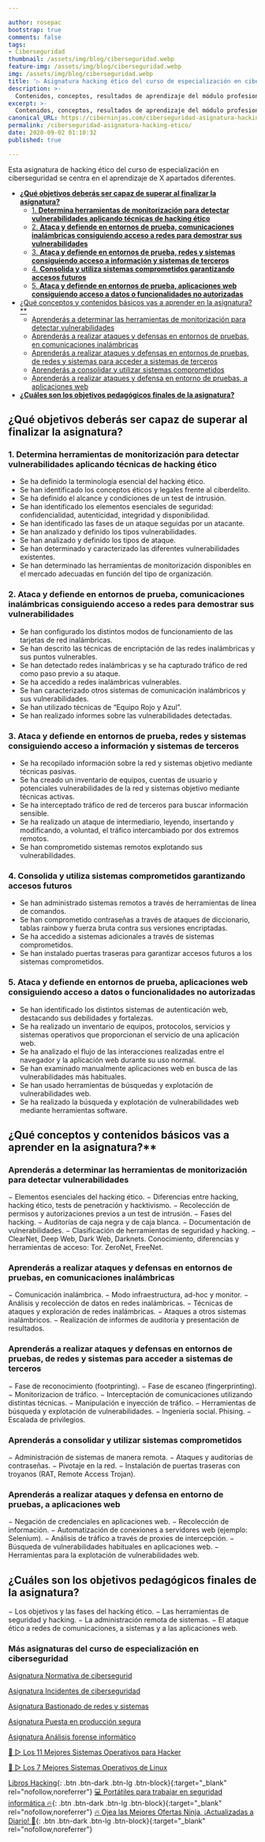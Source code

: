 ```yaml
---

author: rosepac
bootstrap: true
comments: false
tags:
- Ciberseguridad
thumbnail: /assets/img/blog/ciberseguridad.webp
feature-img: /assets/img/blog/ciberseguridad.webp
img: /assets/img/blog/ciberseguridad.webp
title: '▷ Asignatura hacking ético del curso de especialización en ciberseguridad'
description: >-
  Contenidos, conceptos, resultados de aprendizaje del módulo profesional de hacking ético.
excerpt: >-
  Contenidos, conceptos, resultados de aprendizaje del módulo profesional de hacking ético.
canonical_URL: https://ciberninjas.com/ciberseguridad-asignatura-hacking-etico/
permalink: /ciberseguridad-asignatura-hacking-etico/
date: 2020-09-02 01:10:32
published: true

---
```


Esta asignatura de hacking ético del curso de especialización en ciberseguridad se centra en el aprendizaje de X apartados diferentes.

- [**¿Qué objetivos deberás ser capaz de superar al finalizar la asignatura?**](#qué-objetivos-deberás-ser-capaz-de-superar-al-finalizar-la-asignatura)
  - [1. **Determina herramientas de monitorización para detectar vulnerabilidades aplicando técnicas de hacking ético**](#1-determina-herramientas-de-monitorización-para-detectar-vulnerabilidades-aplicando-técnicas-de-hacking-ético)
  - [2. **Ataca y defiende en entornos de prueba, comunicaciones inalámbricas consiguiendo acceso a redes para demostrar sus vulnerabilidades**](#2-ataca-y-defiende-en-entornos-de-prueba-comunicaciones-inalámbricas-consiguiendo-acceso-a-redes-para-demostrar-sus-vulnerabilidades)
  - [3. **Ataca y defiende en entornos de prueba, redes y sistemas consiguiendo acceso a información y sistemas de terceros**](#3-ataca-y-defiende-en-entornos-de-prueba-redes-y-sistemas-consiguiendo-acceso-a-información-y-sistemas-de-terceros)
  - [4. **Consolida y utiliza sistemas comprometidos garantizando accesos futuros**](#4-consolida-y-utiliza-sistemas-comprometidos-garantizando-accesos-futuros)
  - [5. **Ataca y defiende en entornos de prueba, aplicaciones web consiguiendo acceso a datos o funcionalidades no autorizadas**](#5-ataca-y-defiende-en-entornos-de-prueba-aplicaciones-web-consiguiendo-acceso-a-datos-o-funcionalidades-no-autorizadas)
- [¿Qué conceptos y contenidos básicos vas a aprender en la asignatura?**](#qué-conceptos-y-contenidos-básicos-vas-a-aprender-en-la-asignatura)
  - [Aprenderás a determinar las herramientas de monitorización para detectar vulnerabilidades](#aprenderás-a-determinar-las-herramientas-de-monitorización-para-detectar-vulnerabilidades)
  - [Aprenderás a realizar ataques y defensas en entornos de pruebas, en comunicaciones inalámbricas](#aprenderás-a-realizar-ataques-y-defensas-en-entornos-de-pruebas-en-comunicaciones-inalámbricas)
  - [Aprenderás a realizar ataques y defensas en entornos de pruebas, de redes y sistemas para acceder a sistemas de terceros](#aprenderás-a-realizar-ataques-y-defensas-en-entornos-de-pruebas-de-redes-y-sistemas-para-acceder-a-sistemas-de-terceros)
  - [Aprenderás a consolidar y utilizar sistemas comprometidos](#aprenderás-a-consolidar-y-utilizar-sistemas-comprometidos)
  - [Aprenderás a realizar ataques y defensa en entorno de pruebas, a aplicaciones web](#aprenderás-a-realizar-ataques-y-defensa-en-entorno-de-pruebas-a-aplicaciones-web)
- [**¿Cuáles son los objetivos pedagógicos finales de la asignatura?**](#cuáles-son-los-objetivos-pedagógicos-finales-de-la-asignatura)

## **¿Qué objetivos deberás ser capaz de superar al finalizar la asignatura?**

### 1. **Determina herramientas de monitorización para detectar vulnerabilidades aplicando técnicas de hacking ético**

- Se ha definido la terminología esencial del hacking ético.
- Se han identificado los conceptos éticos y legales frente al ciberdelito.
- Se ha definido el alcance y condiciones de un test de intrusión.
- Se han identificado los elementos esenciales de seguridad: confidencialidad, autenticidad, integridad y disponibilidad.
- Se han identificado las fases de un ataque seguidas por un atacante.
- Se han analizado y definido los tipos vulnerabilidades.
- Se han analizado y definido los tipos de ataque.
- Se han determinado y caracterizado las diferentes vulnerabilidades existentes.
- Se han determinado las herramientas de monitorización disponibles en el mercado adecuadas en función del tipo de organización.

### 2. **Ataca y defiende en entornos de prueba, comunicaciones inalámbricas consiguiendo acceso a redes para demostrar sus vulnerabilidades**

- Se han configurado los distintos modos de funcionamiento de las tarjetas de red inalámbricas.
- Se han descrito las técnicas de encriptación de las redes inalámbricas y sus puntos vulnerables.
- Se han detectado redes inalámbricas y se ha capturado tráfico de red como paso previo a su ataque.
- Se ha accedido a redes inalámbricas vulnerables.
- Se han caracterizado otros sistemas de comunicación inalámbricos y sus vulnerabilidades.
- Se han utilizado técnicas de “Equipo Rojo y Azul”.
- Se han realizado informes sobre las vulnerabilidades detectadas.

### 3. **Ataca y defiende en entornos de prueba, redes y sistemas consiguiendo acceso a información y sistemas de terceros**

- Se ha recopilado información sobre la red y sistemas objetivo mediante técnicas pasivas.
- Se ha creado un inventario de equipos, cuentas de usuario y potenciales vulnerabilidades de la red y sistemas objetivo mediante técnicas activas.
- Se ha interceptado tráfico de red de terceros para buscar información sensible.
- Se ha realizado un ataque de intermediario, leyendo, insertando y modificando, a voluntad, el tráfico intercambiado por dos extremos remotos.
- Se han comprometido sistemas remotos explotando sus vulnerabilidades.

### 4. **Consolida y utiliza sistemas comprometidos garantizando accesos futuros**

- Se han administrado sistemas remotos a través de herramientas de línea de comandos.
- Se han comprometido contraseñas a través de ataques de diccionario, tablas rainbow y fuerza bruta contra sus versiones encriptadas.
- Se ha accedido a sistemas adicionales a través de sistemas comprometidos.
- Se han instalado puertas traseras para garantizar accesos futuros a los sistemas comprometidos.

### 5. **Ataca y defiende en entornos de prueba, aplicaciones web consiguiendo acceso a datos o funcionalidades no autorizadas**

- Se han identificado los distintos sistemas de autenticación web, destacando sus debilidades y fortalezas.
- Se ha realizado un inventario de equipos, protocolos, servicios y sistemas operativos que proporcionan el servicio de una aplicación web.
- Se ha analizado el flujo de las interacciones realizadas entre el navegador y la aplicación web durante su uso normal.
- Se han examinado manualmente aplicaciones web en busca de las vulnerabilidades más habituales.
- Se han usado herramientas de búsquedas y explotación de vulnerabilidades web.
- Se ha realizado la búsqueda y explotación de vulnerabilidades web mediante herramientas software.

## ¿Qué conceptos y contenidos básicos vas a aprender en la asignatura?**

### Aprenderás a determinar las herramientas de monitorización para detectar vulnerabilidades

− Elementos esenciales del hacking ético.
− Diferencias entre hacking, hacking ético, tests de penetración y hacktivismo.
− Recolección de permisos y autorizaciones previos a un test de intrusión.
− Fases del hacking.
− Auditorías de caja negra y de caja blanca.
− Documentación de vulnerabilidades.
− Clasificación de herramientas de seguridad y hacking.
− ClearNet, Deep Web, Dark Web, Darknets. Conocimiento, diferencias y herramientas de acceso: Tor. ZeroNet, FreeNet.

### Aprenderás a realizar ataques y defensas en entornos de pruebas, en comunicaciones inalámbricas

− Comunicación inalámbrica.
− Modo infraestructura, ad-hoc y monitor.
− Análisis y recolección de datos en redes inalámbricas.
− Técnicas de ataques y exploración de redes inalámbricas.
− Ataques a otros sistemas inalámbricos.
− Realización de informes de auditoría y presentación de resultados.

### Aprenderás a realizar ataques y defensas en entornos de pruebas, de redes y sistemas para acceder a sistemas de terceros

− Fase de reconocimiento (footprinting).
− Fase de escaneo (fingerprinting).
− Monitorizacion de tráfico.
− Interceptación de comunicaciones utilizando distintas técnicas.
− Manipulación e inyección de tráfico.
− Herramientas de búsqueda y explotación de vulnerabilidades.
− Ingeniería social. Phising.
− Escalada de privilegios.

### Aprenderás a consolidar y utilizar sistemas comprometidos

− Administración de sistemas de manera remota.
− Ataques y auditorías de contraseñas.
− Pivotaje en la red.
− Instalación de puertas traseras con troyanos (RAT, Remote Access Trojan).

### Aprenderás a realizar ataques y defensa en entorno de pruebas, a aplicaciones web

− Negación de credenciales en aplicaciones web.
− Recolección de información.
− Automatización de conexiones a servidores web (ejemplo: Selenium).
− Análisis de tráfico a través de proxies de intercepción.
− Búsqueda de vulnerabilidades habituales en aplicaciones web.
− Herramientas para la explotación de vulnerabilidades web.

## **¿Cuáles son los objetivos pedagógicos finales de la asignatura?**

− Los objetivos y las fases del hacking ético.
− Las herramientas de seguridad y hacking.
− La administración remota de sistemas.
− El ataque ético a redes de comunicaciones, a sistemas y a las aplicaciones web.

### **Más asignaturas del curso de especialización en ciberseguridad** <!-- omit in toc -->
<!-- https://www.infoworld.com/article/3572553/what-is-computer-vision-ai-for-images-and-video.html#tk.rss_all -->

[Asignatura Normativa de cibersegurid](https://ciberninjas.com/ciberseguridad-asignatura-normativa-ciberseguridad/)

[Asignatura Incidentes de ciberseguridad](https://ciberninjas.com/ciberseguridad-asignatura-incidentes-de-ciberseguridad/)

[Asignatura Bastionado de redes y sistemas](https://ciberninjas.com/ciberseguridad-asignatura-bastionado-redes-sistemas/)

[Asignatura Puesta en producción segura](https://ciberninjas.com/ciberseguridad-asignatura-puesta-produccion-segura/)

[Asignatura Análisis forense informático](https://ciberninjas.com/ciberseguridad-asignatura-analisis-forense-informatico/)

[🥇 ▷ Los 11 Mejores Sistemas Operativos para Hacker](https://ciberninjas.com/mejores-sistemas-operativos-para-hackear/)

[🥇 ▷ Los 7 Mejores Sistemas Operativos de Linux](https://ciberninjas.com/7-mejores-distribuciones-escritorio-para-principiantes/)

[Libros Hacking](https://www.amazon.es/shop/cibercursos){: .btn .btn-dark .btn-lg .btn-block}{:target="_blank" rel="nofollow,noreferrer"}
[💻 Portátiles para trabajar en seguridad informática 🔥](https://www.amazon.es/shop/cibercursos?listId=3BF50A7M6Q79J){: .btn .btn-dark .btn-lg .btn-block}{:target="_blank" rel="nofollow,noreferrer"}
[🔥 Ojea las Mejores Ofertas Ninja, ¡Actualizadas a Diario! 🎁](https://www.amazon.es/shop/cibercursos){: .btn .btn-dark .btn-lg .btn-block}{:target="_blank" rel="nofollow,noreferrer"}